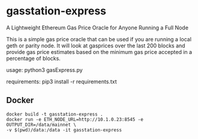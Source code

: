 # gasstation-express
A Lightweight Ethereum Gas Price Oracle for Anyone Running a Full Node

This is a simple gas price oracle that can be used if you are running a local geth or parity node.  It will look at gasprices over the last 200 blocks and provide gas price estimates based on the minimum gas price accepted in a percentage of blocks. 


usage: python3 gasExpress.py

requirements: pip3 install -r requirements.txt

## Docker
```
docker build -t gasstation-express .
docker run -e ETH_NODE_URL=http://10.1.0.23:8545 -e OUTPUT_DIR=/data/mainnet \
-v $(pwd)/data:/data -it gasstation-express
```
